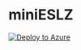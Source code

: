 # miniESLZ

[![Deploy to Azure](https://aka.ms/deploytoazurebutton)](https://portal.azure.com/#create/Microsoft.Template/uri/https%3A%2F%2Fraw.githubusercontent.com%2Fncrtc%2FminiESLZ%2Fmain%2Fmain.bicep)